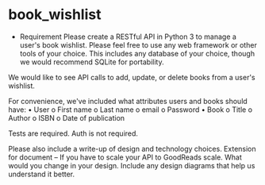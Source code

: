 # book_wishlist
* Requirement
Please create a RESTful API in Python 3 to manage a user's book wishlist. Please feel free to use any web framework or other tools of your choice. This includes any database of your choice, though we would recommend SQLite for portability.
 
We would like to see API calls to add, update, or delete books from a user's wishlist.
 
For convenience, we've included what attributes users and books should have:
•	User
  o	First name
  o	Last name
  o	email
  o	Password
•	Book
  o	Title
  o	Author
  o	ISBN
  o	Date of publication
 
Tests are required.
Auth is not required.
 
Please also include a write-up of design and technology choices.
Extension for document – If you have to scale your API to GoodReads scale. What would you change in your design. Include any design diagrams that help us understand it better.

